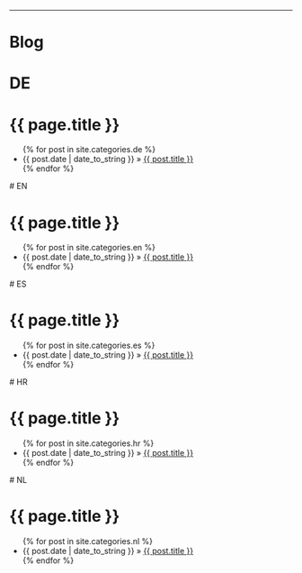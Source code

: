 ---

# Blog 

# DE
<h1>{{ page.title }}</h1> <ul class="posts"> {% for post in site.categories.de %} <li><span>{{ post.date | date_to_string }}</span> » <a href="{{ post.url }}" title="{{ post.title }}">{{ post.title }}</a></li> {% endfor %} </ul>
# EN
<h1>{{ page.title }}</h1> <ul class="posts"> {% for post in site.categories.en %} <li><span>{{ post.date | date_to_string }}</span> » <a href="{{ post.url }}" title="{{ post.title }}">{{ post.title }}</a></li> {% endfor %} </ul>
# ES
<h1>{{ page.title }}</h1> <ul class="posts"> {% for post in site.categories.es %} <li><span>{{ post.date | date_to_string }}</span> » <a href="{{ post.url }}" title="{{ post.title }}">{{ post.title }}</a></li> {% endfor %} </ul>
# HR
<h1>{{ page.title }}</h1> <ul class="posts"> {% for post in site.categories.hr %} <li><span>{{ post.date | date_to_string }}</span> » <a href="{{ post.url }}" title="{{ post.title }}">{{ post.title }}</a></li> {% endfor %} </ul>
# NL
<h1>{{ page.title }}</h1> <ul class="posts"> {% for post in site.categories.nl %} <li><span>{{ post.date | date_to_string }}</span> » <a href="{{ post.url }}" title="{{ post.title }}">{{ post.title }}</a></li> {% endfor %} </ul>
